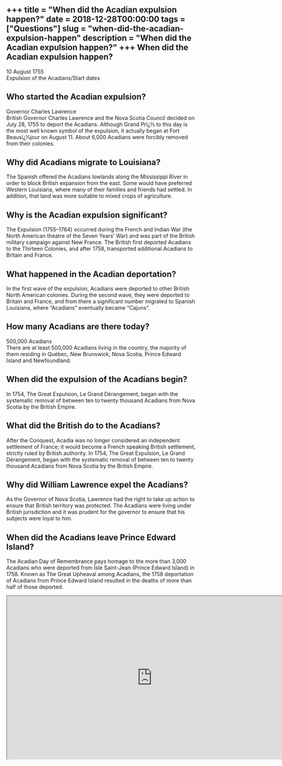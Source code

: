 +++
title = "When did the Acadian expulsion happen?"
date = 2018-12-28T00:00:00
tags = ["Questions"]
slug = "when-did-the-acadian-expulsion-happen"
description = "When did the Acadian expulsion happen?"
+++
When did the Acadian expulsion happen?
--------------------------------------

10 August 1755  
Expulsion of the Acadians/Start dates

Who started the Acadian expulsion?
----------------------------------

Governor Charles Lawrence  
British Governor Charles Lawrence and the Nova Scotia Council decided on July 28, 1755 to deport the Acadians. Although Grand Prï¿½ to this day is the most well known symbol of the expulsion, it actually began at Fort Beausï¿½jour on August 11. About 6,000 Acadians were forcibly removed from their colonies.

Why did Acadians migrate to Louisiana?
--------------------------------------

The Spanish offered the Acadians lowlands along the Mississippi River in order to block British expansion from the east. Some would have preferred Western Louisiana, where many of their families and friends had settled. In addition, that land was more suitable to mixed crops of agriculture.

Why is the Acadian expulsion significant?
-----------------------------------------

The Expulsion (1755–1764) occurred during the French and Indian War (the North American theatre of the Seven Years’ War) and was part of the British military campaign against New France. The British first deported Acadians to the Thirteen Colonies, and after 1758, transported additional Acadians to Britain and France.

What happened in the Acadian deportation?
-----------------------------------------

In the first wave of the expulsion, Acadians were deported to other British North American colonies. During the second wave, they were deported to Britain and France, and from there a significant number migrated to Spanish Louisiana, where “Acadians” eventually became “Cajuns”.

How many Acadians are there today?
----------------------------------

500,000 Acadians  
There are at least 500,000 Acadians living in the country, the majority of them residing in Québec, New Brunswick, Nova Scotia, Prince Edward Island and Newfoundland.

When did the expulsion of the Acadians begin?
---------------------------------------------

In 1754, The Great Expulsion, Le Grand Dérangement, began with the systematic removal of between ten to twenty thousand Acadians from Nova Scotia by the British Empire.

What did the British do to the Acadians?
----------------------------------------

After the Conquest, Acadia was no longer considered an independent settlement of France; it would become a French speaking British settlement, strictly ruled by British authority. In 1754, The Great Expulsion, Le Grand Dérangement, began with the systematic removal of between ten to twenty thousand Acadians from Nova Scotia by the British Empire.

Why did William Lawrence expel the Acadians?
--------------------------------------------

As the Governor of Nova Scotia, Lawrence had the right to take up action to ensure that British territory was protected. The Acadians were living under British jurisdiction and it was prudent for the governor to ensure that his subjects were loyal to him.

When did the Acadians leave Prince Edward Island?
-------------------------------------------------

The Acadian Day of Remembrance pays homage to the more than 3,000 Acadians who were deported from Îsle Saint-Jean (Prince Edward Island) in 1758. Known as The Great Upheaval among Acadians, the 1758 deportation of Acadians from Prince Edward Island resulted in the deaths of more than half of those deported.

<iframe allow="accelerometer; autoplay; clipboard-write; encrypted-media; gyroscope; picture-in-picture" allowfullscreen="" class="__youtube_prefs__  epyt-is-override  no-lazyload" data-no-lazy="1" data-origheight="433" data-origwidth="770" data-skipgform_ajax_framebjll="" height="433" id="_ytid_95755" loading="lazy" src="https://www.youtube.com/embed/cNLDEipVTn8?enablejsapi=1&autoplay=0&cc_load_policy=0&cc_lang_pref=&iv_load_policy=1&loop=0&modestbranding=0&rel=1&fs=1&playsinline=0&autohide=2&theme=dark&color=red&controls=1&" title="YouTube player" width="770"></iframe>